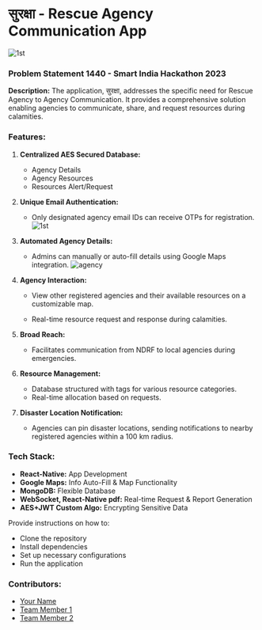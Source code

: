 # सुरक्षा - Rescue Agency Communication App

![1st](https://github.com/Samueal07/SIH-Frontend-2/assets/99087302/6a4822d5-a4ef-4535-85e6-e75bca490700)

### Problem Statement 1440 - Smart India Hackathon 2023

**Description:** 
The application, सुरक्षा, addresses the specific need for Rescue Agency to Agency Communication. It provides a comprehensive solution enabling agencies to communicate, share, and request resources during calamities.

### Features:

1. **Centralized AES Secured Database:** 
   - Agency Details
   - Agency Resources
   - Resources Alert/Request

2. **Unique Email Authentication:**
   - Only designated agency email IDs can receive OTPs for registration.
    ![1st](https://github.com/Samueal07/SIH-Frontend-2/assets/99087302/42bd2e14-8c96-41d9-aa8e-54ce659f69ce)


3. **Automated Agency Details:**
   - Admins can manually or auto-fill details using Google Maps integration.
     ![agency](https://github.com/Samueal07/SIH-Frontend-2/assets/99087302/a9d979f7-9387-4633-bcaa-9cc14eefbbcc)


4. **Agency Interaction:**
   - View other registered agencies and their available resources on a customizable map.
     
   - Real-time resource request and response during calamities.

5. **Broad Reach:**
   - Facilitates communication from NDRF to local agencies during emergencies.

6. **Resource Management:**
   - Database structured with tags for various resource categories.
   - Real-time allocation based on requests.

7. **Disaster Location Notification:**
   - Agencies can pin disaster locations, sending notifications to nearby registered agencies within a 100 km radius.

### Tech Stack:

- **React-Native:** App Development
- **Google Maps:** Info Auto-Fill & Map Functionality
- **MongoDB:** Flexible Database
- **WebSocket, React-Native pdf:** Real-time Request & Report Generation
- **AES+JWT Custom Algo:** Encrypting Sensitive Data


Provide instructions on how to:
- Clone the repository
- Install dependencies
- Set up necessary configurations
- Run the application

### Contributors:

- [Your Name](link_to_your_profile)
- [Team Member 1](link_to_profile)
- [Team Member 2](link_to_profile)

